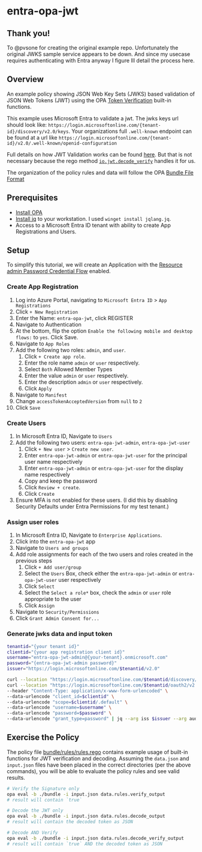 # entra-opa-jwt

## Thank you!
To @pvsone for creating the original example repo. Unfortunately the original JWKS sample service appears to be down. And since my usecase requires authenticating with Entra anyway I figure Ill detail the process here.

## Overview

An example policy showing JSON Web Key Sets (JWKS) based validation of JSON Web Tokens (JWT) using the OPA [Token Verification](https://www.openpolicyagent.org/docs/latest/policy-reference/#token-verification) built-in functions.  

This example uses Microsoft Entra to validate a jwt. The jwks keys url should look like: `https://login.microsoftonline.com/{tenant-id}/discovery/v2.0/keys`. Your organizations full `.well-known` endpoint can be found at a url like `https://login.microsoftonline.com/{tenant-id}/v2.0/.well-known/openid-configuration`

Full details on how JWT Validation works can be found [here](https://learn.microsoft.com/en-us/entra/identity-platform/access-tokens#validate-the-signature). But that is not necessary because the rego method [`io.jwt.decode_verify`](https://www.openpolicyagent.org/docs/latest/policy-reference/#builtin-tokens-iojwtdecode_verify) handles it for us.

The organization of the policy rules and data will follow the OPA [Bundle File Format](https://www.openpolicyagent.org/docs/latest/management-bundles/#bundle-file-format)

## Prerequisites

- [Install OPA](https://www.openpolicyagent.org/docs/latest/#running-opa)
- [Install jq](https://jqlang.github.io/jq/download/) to  your workstation. I used `winget install jqlang.jq`.
- Access to a Microsoft Entra ID tenant with ability to create App Registrations and Users.

## Setup

To simplify this tutorial, we will create an Application with the [Resource admin Password Credential Flow](https://learn.microsoft.com/en-us/entra/identity-platform/v2-oauth-ropc) enabled.

### Create App Registration

1. Log into Azure Portal, navigating to `Microsoft Entra ID` > `App Registrations`
2. Click `+ New Registration`
3. Enter the Name: `entra-opa-jwt`, click REGISTER
4. Navigate to Authentication
5. At the bottom, flip the option `Enable the following mobile and desktop flows:` to `yes`. Click Save.
6. Navigate to `App Roles`
7. Add the following two roles: `admin`, and `user`.
   1. Click `+ Create app role`.
   2. Enter the role name `admin` or `user` respectively.
   3. Select `Both` Allowed Member Types
   4. Enter the value `admin` or `user` respectively.
   5. Enter the description `admin` or `user` respectively.
   6. Click `Apply`
8. Navigate to `Manifest`
9. Change `accessTokenAcceptedVersion` from `null` to `2`
10. Click `Save`

### Create Users

1. In Microsoft Entra ID, Navigate to `Users`
2. Add the following two users: `entra-opa-jwt-admin`, `entra-opa-jwt-user`
   1. Click `+ New user` > `Create new user`.
   2. Enter `entra-opa-jwt-admin` or `entra-opa-jwt-user` for the principal user name respectively
   3. Enter `entra-opa-jwt-admin` or `entra-opa-jwt-user` for the display name respectively
   4. Copy and keep the password
   5. Click `Review + create`.
   6. Click `Create`
3. Ensure MFA is not enabled for these users. (I did this by disabling Security Defaults under Entra Permissions for my test tenant.)

### Assign user roles

1. In Microsoft Entra ID, Navigate to `Enterprise Applications`.
2. Click into the `entra-opa-jwt` app
3. Navigate to `Users and groups`
4. Add role assignments for each of the two users and roles created in the previous steps
   1. Click `+ Add user/group`
   2. Select the `Users` Box, check either the `entra-opa-jwt-admin` or `entra-opa-jwt-user` user respectively
   3. Click `Select`
   4. Select the `Select a role*` box, check the `admin` or `user` role appropriate to the user
   5. Click `Assign`
5. Navigate to `Security/Permissions`
6. Click `Grant Admin Consent for...`

### Generate jwks data and input token

```bash
tenantid="{your tenant id}"
clientid="{your app registration client id}"
username="entra-opa-jwt-admin@{your-tenant}.onmicrosoft.com"
password="{entra-opa-jwt-admin password}"
issuer="https://login.microsoftonline.com/$tenantid/v2.0"

curl --location "https://login.microsoftonline.com/$tenantid/discovery/v2.0/keys" > bundle/jwks/data.json
curl --location "https://login.microsoftonline.com/$tenantid/oauth2/v2.0/token" \
--header "Content-Type: application/x-www-form-urlencoded" \
--data-urlencode "client_id=$clientid" \
--data-urlencode "scope=$clientid/.default" \
--data-urlencode "username=$username" \
--data-urlencode "password=$password" \
--data-urlencode "grant_type=password" | jq --arg iss $issuer --arg aud $clientid '{jwt:.access_token, iss: $iss, aud: $aud, }' > input.json
```

## Exercise the Policy

The policy file [bundle/rules/rules.rego](bundle/rules/rules.rego) contains example usage of built-in functions for JWT verification and decoding.  Assuming the `data.json` and `input.json` files have been placed in the correct directories (per the above commands), you will be able to evaluate the policy rules and see valid results.

```bash
# Verify the Signature only
opa eval -b ./bundle -i input.json data.rules.verify_output
# result will contain `true`

# Decode the JWT only
opa eval -b ./bundle -i input.json data.rules.decode_output
# result will contain the decoded token as JSON

# Decode AND Verify
opa eval -b ./bundle -i input.json data.rules.decode_verify_output
# result will contain `true` AND the decoded token as JSON
```
